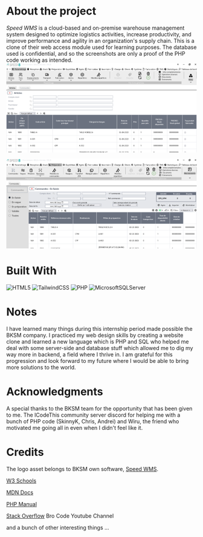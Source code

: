# About the project

_Speed WMS_ is a cloud-based and on-premise warehouse management system designed to optimize logistics activities, increase productivity, and improve performance and agility in an organization's supply chain.
This is a clone of their web access module used for learning purposes. The database used is confidential, and so the screenshots are only a proof of the PHP code working as intended.
![](src/assets/screenshot_1.png)

![](src/assets/screenshot_2.png)

# Built With

![HTML5](https://img.shields.io/badge/html5-%23E34F26.svg?style=for-the-badge&logo=html5&logoColor=white)
![TailwindCSS](https://img.shields.io/badge/tailwindcss-%2338B2AC.svg?style=for-the-badge&logo=tailwind-css&logoColor=white)
![PHP](https://img.shields.io/badge/php-%23777BB4.svg?style=for-the-badge&logo=php&logoColor=white)
![MicrosoftSQLServer](https://img.shields.io/badge/Microsoft%20SQL%20Server-CC2927?style=for-the-badge&logo=microsoft%20sql%20server&logoColor=white)

# Notes

I have learned many things during this internship period made possible the BKSM company. I practiced my web design skills by creating a website clone and learned a new language which is PHP and SQL who helped me deal with some server-side and database stuff which allowed me to dig my way more in backend, a field where I thrive in. I am grateful for this progression and look forward to my future where I would be able to bring more solutions to the world.

# Acknowledgments

A special thanks to the BKSM team for the opportunity that has been given to me. The ICodeThis community server discord for helping me with a bunch of PHP code (SkinnyK, Chris, Andrei) and Wiru, the friend who motivated me going all in even when I didn't feel like it.

# Credits

The logo asset belongs to BKSM own software, [Speed WMS](https://www.bksystemes.ma/logiciel/wms-gestion-d-entrepot-stock-speed-18).

[W3 Schools](https://www.w3schools.com/)

[MDN Docs](https://developer.mozilla.org/en-US/)

[PHP Manual](https://www.php.net/)

[Stack Overflow](https://stackoverflow.com/)
Bro Code Youtube Channel

and a bunch of other interesting things ...
